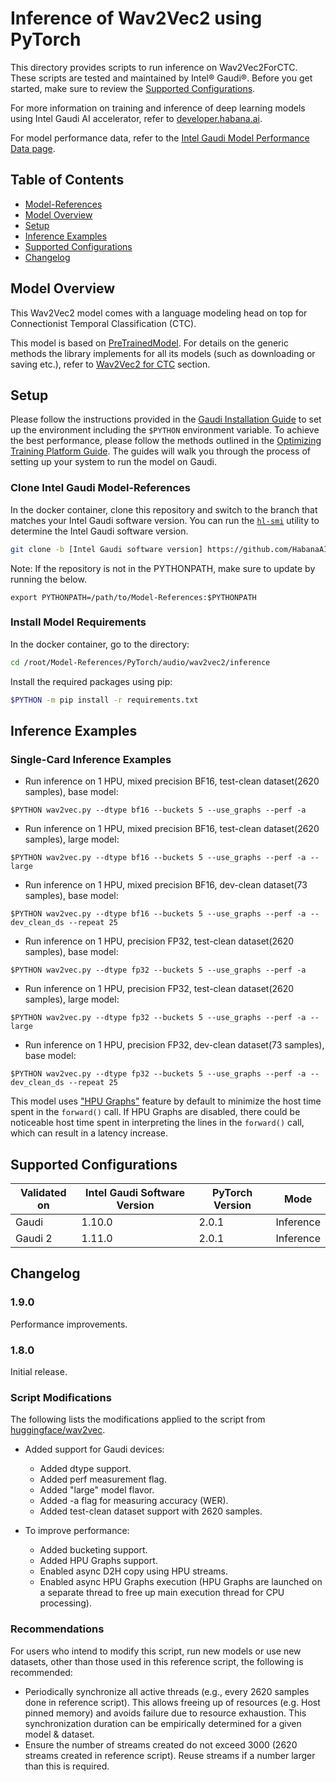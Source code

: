 # Inference of Wav2Vec2 using PyTorch

This directory provides scripts to run inference on Wav2Vec2ForCTC. These scripts are tested and maintained by Intel® Gaudi®. Before you get started, make sure to review the [Supported Configurations](#supported-configurations).

For more information on training and inference of deep learning models using Intel Gaudi AI accelerator, refer to [developer.habana.ai](https://developer.habana.ai/resources/).

For model performance data, refer to the [Intel Gaudi Model Performance Data page](https://developer.habana.ai/resources/habana-training-models/#performance).

## Table of Contents
   * [Model-References](../../../../README.md)
   * [Model Overview](#model-overview)
   * [Setup](#setup)
   * [Inference Examples](#inference-examples)
   * [Supported Configurations](#supported-configurations)
   * [Changelog](#changelog)

## Model Overview

This Wav2Vec2 model comes with a language modeling head on top for Connectionist Temporal Classification (CTC).

This model is based on [PreTrainedModel](https://huggingface.co/docs/transformers/main/en/main_classes/model#transformers.PreTrainedModel). For details on the generic methods the library implements for all its models (such as downloading or saving etc.), refer to [Wav2Vec2 for CTC](https://huggingface.co/docs/transformers/main/en/model_doc/wav2vec2#transformers.Wav2Vec2ForCTC) section. 

## Setup
Please follow the instructions provided in the [Gaudi Installation Guide](https://docs.habana.ai/en/latest/Installation_Guide/index.html) 
to set up the environment including the `$PYTHON` environment variable. To achieve the best performance, please follow the methods outlined in the [Optimizing Training Platform Guide](https://docs.habana.ai/en/latest/PyTorch/Model_Optimization_PyTorch/Optimization_in_Training_Platform.html).
The guides will walk you through the process of setting up your system to run the model on Gaudi.  

### Clone Intel Gaudi Model-References
In the docker container, clone this repository and switch to the branch that matches your Intel Gaudi software version. 
You can run the [`hl-smi`](https://docs.habana.ai/en/latest/Management_and_Monitoring/System_Management_Tools_Guide/System_Management_Tools.html#hl-smi-utility-options) utility to determine the Intel Gaudi software version.

```bash
git clone -b [Intel Gaudi software version] https://github.com/HabanaAI/Model-References
```

Note: If the repository is not in the PYTHONPATH, make sure to update by running the below.
```
export PYTHONPATH=/path/to/Model-References:$PYTHONPATH
```

### Install Model Requirements
In the docker container, go to the directory:
```bash
cd /root/Model-References/PyTorch/audio/wav2vec2/inference
```
Install the required packages using pip:
```bash
$PYTHON -m pip install -r requirements.txt
```

## Inference Examples

### Single-Card Inference Examples

- Run inference on 1 HPU, mixed precision BF16, test-clean dataset(2620 samples), base model:
```
$PYTHON wav2vec.py --dtype bf16 --buckets 5 --use_graphs --perf -a
```
- Run inference on 1 HPU, mixed precision BF16, test-clean dataset(2620 samples), large model:
```
$PYTHON wav2vec.py --dtype bf16 --buckets 5 --use_graphs --perf -a --large
```
- Run inference on 1 HPU, mixed precision BF16, dev-clean dataset(73 samples), base model:
```
$PYTHON wav2vec.py --dtype bf16 --buckets 5 --use_graphs --perf -a --dev_clean_ds --repeat 25
```
- Run inference on 1 HPU, precision FP32, test-clean dataset(2620 samples), base model:
```
$PYTHON wav2vec.py --dtype fp32 --buckets 5 --use_graphs --perf -a
```
- Run inference on 1 HPU, precision FP32, test-clean dataset(2620 samples), large model:
```
$PYTHON wav2vec.py --dtype fp32 --buckets 5 --use_graphs --perf -a --large
```
- Run inference on 1 HPU, precision FP32, dev-clean dataset(73 samples), base model:
```
$PYTHON wav2vec.py --dtype fp32 --buckets 5 --use_graphs --perf -a --dev_clean_ds --repeat 25
```

This model uses ["HPU Graphs"](https://docs.habana.ai/en/latest/PyTorch/Inference_on_PyTorch/Inference_Using_HPU_Graphs.html) feature by default to minimize the host time spent in the `forward()` call.
If HPU Graphs are disabled, there could be noticeable host time spent in interpreting the lines in
the `forward()` call, which can result in a latency increase.

## Supported Configurations
| Validated on | Intel Gaudi Software Version | PyTorch Version | Mode           |
|--------|------------------------------------|-----------------|----------------|
| Gaudi  | 1.10.0                             | 2.0.1           | Inference |
| Gaudi 2| 1.11.0                             | 2.0.1           | Inference |

## Changelog
### 1.9.0
Performance improvements.
### 1.8.0
Initial release.

### Script Modifications
The following lists the modifications applied to the script from [huggingface/wav2vec](https://huggingface.co/docs/transformers/main/model_doc/wav2vec2).

* Added support for Gaudi devices:

   - Added dtype support.
   - Added perf measurement flag.
   - Added "large" model flavor.
   - Added -a flag for measuring accuracy (WER).
   - Added test-clean dataset support with 2620 samples.

* To improve performance:

   - Added bucketing support.
   - Added HPU Graphs support.
   - Enabled async D2H copy using HPU streams.
   - Enabled async HPU Graphs execution (HPU Graphs are launched on a separate thread to free up main execution thread for CPU processing).

### Recommendations
For users who intend to modify this script, run new models or use new datasets, other than those used in this reference script, the following is recommended:
   - Periodically synchronize all active threads (e.g., every 2620 samples done in reference script). This allows freeing up of resources (e.g. Host pinned memory) and avoids failure due to resource exhaustion. This synchronization duration can be empirically determined for a given model & dataset.   
   - Ensure the number of streams created do not exceed 3000 (2620 streams created in reference script). Reuse streams if a number larger than this is required. 
